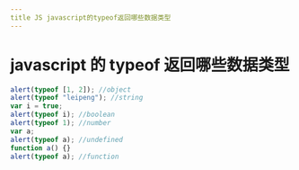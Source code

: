 ```yaml
---
title JS javascript的typeof返回哪些数据类型
---
```


# javascript 的 typeof 返回哪些数据类型

```js
alert(typeof [1, 2]); //object
alert(typeof "leipeng"); //string
var i = true;
alert(typeof i); //boolean
alert(typeof 1); //number
var a;
alert(typeof a); //undefined
function a() {}
alert(typeof a); //function
```
